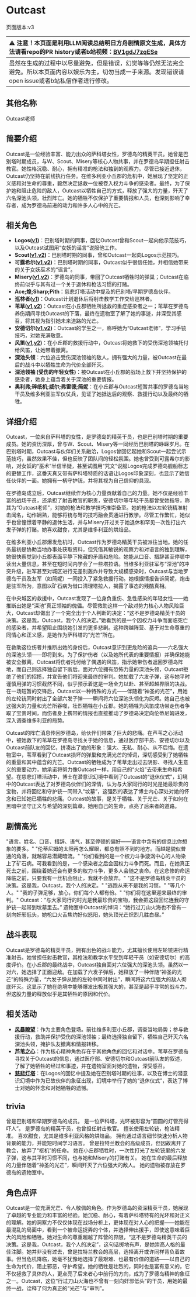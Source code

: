 # Outcast
页面版本:v3
 

| :warning: 注意！本页面是利用LLM阅读总结明日方舟剧情原文生成，具体方法请看repo的PR history或者b站视频：[BV1gdJ7zqESe](https://www.bilibili.com/video/BV1gdJ7zqESe/)         |
|:----------------------------|
| 虽然在生成的过程中以尽量避免，但是错误，幻觉等等仍然无法完全避免。所以本页面内容以娱乐为主，切勿当成一手来源。发现错误请open issue或者b站私信作者进行修改。|



## 其他名称
Outcast老师
## 简要介绍
Outcast是一位经验丰富、能力出众的萨科塔女性，罗德岛的精英干员。她曾是巴别塔时期成员，与W、Scout、Misery等核心人物共事，并在罗德岛早期担任射击教官。她性格沉稳、耐心，拥有精准的枪法和独到的观察力。尽管已接近退休，Outcast仍坚持在前线执行任务。在维多利亚小丘郡的危机中，她展现了坚定的正义感和对生命的尊重，毅然决定拯救一位被卷入权力斗争的感染者。最终，为了保护她和阻止危险的敌人，Outcast以牺牲自己的方式，释放了强大的力量，歼灭了六名深池头领，壮烈阵亡。她的牺牲不仅保护了重要情报和人员，也深刻影响了幸存者，成为罗德岛前进的动力和许多人心中的光芒。
## 相关角色
-   **Logos([v1](../chars/extended_char_Logos.md))**：巴别塔时期的同事，回忆Outcast曾和Scout一起向他示范技巧，以及Outcast试图用“女妖的谣言”说服他工作。
-   **Scout([v1](../chars/extended_char_Scout.md),[v2](extended_char_Scout.md))**：巴别塔时期的同事，曾和Outcast一起向Logos示范技巧。
-   **可露希尔([v1](../chars/extended_char_ke_lu_xi_er.md),[v2](extended_char_ke_lu_xi_er.md))**：巴别塔时期的同事，Outcast似乎很信任她，并相信她带来的关于女妖巫术的“谣言”。
-   **Misery([v1](../chars/char_615_acspec.md),[v2](char_615_acspec.md))**：罗德岛的同事，带回了Outcast牺牲时的弹巢；Outcast在临终前似乎与其有过一个关于退休和枪法习惯的打赌。
-   **Ace;煌;Sharp;Pith**：慈悲灯塔活动中提及的巴别塔/早期罗德岛伙伴。
-   **巡林者([v1](../chars/char_503_rang.md))**：Outcast计划退休后将射击教学工作交给巡林者。
-   **苇草([v1](../chars/char_261_sddrag.md),[v2](char_261_sddrag.md))**：Outcast在小丘郡牺牲所拯救的重症感染者之一；苇草在罗德岛养伤期间寻找Outcast的下落，最终在遗物室了解了她的事迹，并深受其感召，将其视为指引她未来道路的光芒。
-   **安德切尔([v1](../chars/char_211_adnach.md),[v2](char_211_adnach.md))**：Outcast的学生之一，称呼她为“Outcast老师”，学习手铳技巧，对她充满敬意。
-   **风笛([v1](../chars/char_222_bpipe.md),[v2](char_222_bpipe.md))**：在小丘郡的救援行动中，Outcast将她救下的受伤深池领袖托付给风笛，让她带着撤离。
-   **深池头领**：六位追击受伤深池领袖的敌人，拥有强大的力量，被Outcast在最后的战斗中以牺牲生命为代价全部歼灭。
-   **深池领袖 (受伤的年轻女性)**：被Outcast在小丘郡的战场上救下并坚持保护的感染者，她身上蕴含着关于深池的重要情报。
-   **奥利弗;碎纸机;威尔;弗雷德;简妮**：在小丘郡与Outcast短暂共事的罗德岛当地干员及维多利亚驻军仪仗兵，见证了她抵达后的观察、救援行动以及最终的牺牲。
## 详细介绍
Outcast，一位来自萨科塔的女性，是罗德岛的精英干员，也是巴别塔时期的重要成员。她的资历深厚，曾与W、Scout、Misery等一同经历巴别塔的峥嵘岁月。在巴别塔时期，Outcast与伙伴们关系融洽，Logos曾回忆起她和Scout一起尝试示范技巧，虽然效果不佳，但也反映了团队间的轻松氛围。她也曾受到可露希尔的影响，对女妖的“巫术”半信半疑，甚至试图用“咒文”说服Logos完成罗德岛舰船标志的更替工作，这番天真又带有萨科塔特质的话语让Logos印象深刻，也显示了她信任伙伴的一面。她拥有一柄守护铳，并将其视为自己信仰的具现。

在罗德岛成立后，Outcast继续作为核心力量贡献着自己的力量。她不仅是经验丰富的战场干员，还承担了射击教官的职责，安德切尔等年轻干员都曾受她指导，称其为“Outcast老师”，对她的枪法和教学技巧推崇备至。她的枪法以左轮铳精准射击闻名，动作娴熟，能够将铳与弩的技巧融会贯通进行教学。尽管工作繁忙，她似乎也曾憧憬着平静的退休生活，并与Misery开过关于她退休和罕见一次性打出六发子弹的打赌。她喜欢甜食，尤其是维多利亚的烘焙品。

在维多利亚小丘郡爆发危机时，Outcast作为罗德岛精英干员被派往当地。她的任务最初是协助当地办事处获取资料，但凭借其敏锐的观察力和对语言的独到理解，她很快察觉到小丘郡表面平静下掩藏的矛盾和危险。她能从口音、措辞甚至停顿中读出大量信息，甚至在短时间内学会了一些塔拉语。当维多利亚驻军与“深池”的冲突升级，驻军甚至对城区进行无差别轰炸并导致大规模感染时，Outcast与当地罗德岛干员及友军（如简妮）一同投入了紧急救援行动。她根据情报告诉简妮，炮击是驻军所为，意图以矿石病为借口清理塔拉人，揭露了事态的残酷真相。

在中央城区的救援中，Outcast发现了一位身负重伤、急性感染的年轻女性——她推断出她是“深池”真正领袖的傀儡。尽管救助这样一个敌对势力核心人物风险巨大，Outcast却做出了一个完全出于个人判断的决定：“这不是罗德岛精英干员的决策。这是我，Outcast，我个人的决定。”她看到的是一个因权力斗争而面临死亡的感染者，并希望阻止围绕她引发的更多悲剧。这种跨越阵营、基于对生命尊重的同情心和正义感，是她作为萨科塔的“光芒”所在。

在救助这位伤者并推断出她的身份后，Outcast意识到更危险的追兵——六名强大的深池头领——即将到来。为了保护伤者（以及她所代表的重要情报）并确保她能被安全撤离，Outcast将伤者托付给了偶遇的风笛，指示她带伤者返回罗德岛阵地，而自己则选择独自留下断后。面对六位拥有恐怖力量的深池头领，Outcast拒绝了他们的招揽，并宣告他们将迎来最终的审判。她加载了六发子弹，这与她平时谨慎用弹的习惯截然不同，似乎预示着这是一场全力以赴、甚至超越界限的决战。在一场短暂的交锋后，Outcast以一种特殊的方式——伴随着“神圣的光芒”，用她的左轮铳同时射出了全部六发子弹——瞬间将六位深池头领化为灰烬。她自己也被这强大的力量和光芒所吞噬，壮烈牺牲在小丘郡。她的牺牲为风笛成功带走伤者争取了宝贵时间，而伤者身上携带的情报也直接推动了罗德岛决定向伦蒂尼姆进发，深入调查维多利亚的局势。

Outcast的阵亡消息传回罗德岛，给伙伴们带来了巨大的悲痛。在芦苇之心活动中，被她救下的苇草在罗德岛寻找关于她的信息，通过医疗部干员、安德切尔以及Outcast前队友的回忆，拼凑出了她的形象：强大、无私、耐心、从不后悔。在遗物室中，苇草看到了Outcast损坏的弹巢和充满光芒的悼词，深切感受到了她牺牲的重量和其中蕴含的光芒。Outcast的牺牲成为了苇草走出过去阴影、寻找人生意义的重要动力，她承诺将努力像Outcast一样，用自己的“火焰”去带来生命和希望。在慈悲灯塔活动中，博士在潜意识幻境中看到了Outcast的“退休仪式”，幻境中的Outcast表达了对罗德岛伙伴们的深情，认为与大家同行的时光是她最珍贵的宝物，并将回忆和守护铳一同带入“坟墓”，这强烈的表达了博士内心深处对她的怀念和已知她已牺牲的悲痛。Outcast的故事，是关于牺牲、关于光芒、关于如何在黑暗中坚守正义与希望的深刻篇章。她用自己的生命，点亮了后来者的道路。
## 剧情高光
"语言。姓名、口音、措辞、语气，甚至停顿的偏好——语言中含有的信息比你想象的要多。"
"伦蒂尼姆的太阳再怎么耀眼，都总有照不到的地方。而越是貌似普通的角落，就越容易潜藏暗流。"
"你们看到的是一个权力斗争漩涡中心的人物染上了矿石病。可我看到的是，一个感染者之后会因权力斗争而死。而且，在她真正死去之前，围绕着她还会有更多的权力斗争，更多人会随之丧命。在这悲惨的命运降临之前，只要我有一丝机会阻止，我就不会放弃。"
"这不是罗德岛精英干员的决策。这是我，Outcast，我个人的决定。"
"逃跑从来不是我的习惯。"
"等几个人。"
"我的子弹足够，放心，你们每个人都有份。"
"你们将在这里迎来最终的审判。"
Outcast：“与大家同行的时光是我最珍贵的宝物，我会把这段回忆连我的守护铳一起带到坟墓里去。”
遗物室中Outcast的悼词：“她行过刀山火海也不曾有一刻向奸邪低头，她枪口火舌焦灼好似怒阳，她头顶光芒炽烈几胜白昼。”
## 战斗表现
Outcast是罗德岛的精英干员，拥有出色的战斗能力，尤其擅长使用左轮铳进行精准射击。她曾担任射击教官，其枪法和教学水平受到年轻干员（如安德切尔）的高度评价。在小丘郡的最终战中，Outcast独自面对六位强大的深池头领。虽然以一对六，她选择了正面迎敌。在加载了六发子弹后，她释放了一种伴随“神圣的光芒”的特殊力量，“六发子弹从她的左轮中同时射出”，瞬间将这六位强大的敌人彻底歼灭。这显示了她在绝境中能够爆发出极其强大的，甚至是超乎寻常的战斗力，但这股力量的释放似乎是其牺牲的原因和代价。
## 相关活动
-   **[风暴瞭望](../stories/main_9.md)**：作为主要角色登场。前往维多利亚小丘郡，调查当地局势；参与救援行动，救助并保护受伤的深池领袖；最终选择独自留下，牺牲自己歼灭六名深池头领，掩护队友撤离和情报转移。
-   **[芦苇之心](../stories/story_sddrag_set_1.md)**：作为核心精神角色存在于其他角色的回忆和对话中。苇草在罗德岛寻找关于Outcast的信息，通过医疗部、安德切尔和Outcast前队友的叙述，了解了她牺牲的经过和事迹，并在遗物室面对她的遗物，深受感召。
-   **[慈悲灯塔](../stories/main_14.md)**：在Logos的回忆中提及她在巴别塔时期的往事，以及在博士的潜意识幻境中作为已故伙伴的象征出现，幻境中举行了她的“退休仪式”，表达了博士对她的怀念和对她牺牲的遗憾。
## trivia
曾是巴别塔和早期罗德岛的成员。
是一位萨科塔，光环被形容为“圆圆的灯管亮得吓人”。
是罗德岛的精英干员，也曾担任射击教官。
擅长使用左轮铳，枪法精准。
喜欢甜食，尤其是维多利亚风格的烘焙品。
拥有通过语言细节快速分析人物背景的能力，并能短时间学习语言。
曾是拉特兰教会的高级成员，但因故离开了教会，放弃了“枢机”的任命。
她在小丘郡牺牲时，一次性打光了左轮铳里的六发子弹，这与其平时习惯不同，也与她和Misery的打赌有关。
她在生命的最后释放的力量伴随着“神圣的光芒”，瞬间歼灭了六位强大的敌人。
她的遗物被存放在罗德岛的遗物室中。
## 角色点评
Outcast是一位充满光芒、令人敬佩的角色。作为罗德岛的资深精英干员，她展现了卓越的专业能力和丰富的经验。她沉稳、耐心，有着萨科塔特有的光环和对正义的理解。她的洞察力不仅仅体现在战场分析上，更体现在对人心的把握——她能在最混乱的局面中，看到一个被命运捉弄的个体，并选择伸出援手，即使这意味着巨大的风险和牺牲。她对生命的尊重超越了阵营的界限，“这不是罗德岛精英干员的决策。这是我，Outcast，我个人的决定”，这句话掷地有声，是她崇高人格的最佳注脚。她并非没有过去，曾是拉特兰教会的高层，选择离开或许同样背负着故事。但当危机降临，她毫不犹豫地选择了最艰难、也最有价值的道路——以自己的生命为代价，阻止邪恶，守护希望。她的牺牲是壮烈的，同时也是富有意义的，它不仅拯救了具体的人，更点亮了后来者心中前行的方向，成为了罗德岛精神的象征之一。Outcast，这位“行过刀山火海也不曾有一刻向奸邪低头”的干员，用她的最终一战，诠释了何为真正的“光芒”与“审判”。